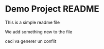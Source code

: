 # Demo Project README
This is a simple readme file

We add something new to the file

ceci va generer un conflit